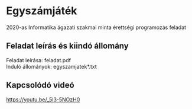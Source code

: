 # Egyszámjáték
2020-as Informatika ágazati szakmai minta érettségi programozás feladat

## Feladat leírás és kiindó állomány
Feladat leírása: feladat.pdf  
Induló állományok: egyszamjatek*.txt

## Kapcsolódó videó
https://youtu.be/_5l3-5NOzH0